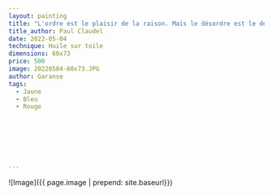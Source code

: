 ```yaml
---
layout: painting
title: "L'ordre est le plaisir de la raison. Mais le désordre est le délice de l'imagination."                                             
title_author: Paul Claudel                                            
date: 2022-05-04
technique: Huile sur toile 
dimensions: 60x73
price: 500
image: 20220504-60x73.JPG
author: Garanse
tags:
  - Jaune
  - Bleu
  - Rouge
  
  
  
  
  
  
  
---
```

![Image]({{ page.image | prepend: site.baseurl}})

